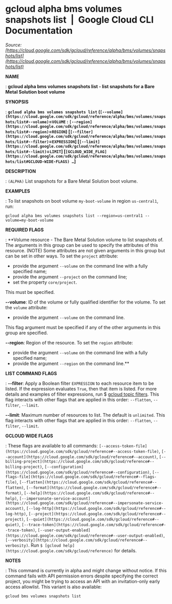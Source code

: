 # gcloud alpha bms volumes snapshots list  |  Google Cloud CLI Documentation

*Source: [https://cloud.google.com/sdk/gcloud/reference/alpha/bms/volumes/snapshots/list](https://cloud.google.com/sdk/gcloud/reference/alpha/bms/volumes/snapshots/list)*

**NAME**

: **gcloud alpha bms volumes snapshots list - list snapshots for a Bare Metal Solution boot volume**

**SYNOPSIS**

: **`gcloud alpha bms volumes snapshots list` (`[--volume](https://cloud.google.com/sdk/gcloud/reference/alpha/bms/volumes/snapshots/list#--volume)`=`VOLUME` : `[--region](https://cloud.google.com/sdk/gcloud/reference/alpha/bms/volumes/snapshots/list#--region)`=`REGION`) [`[--filter](https://cloud.google.com/sdk/gcloud/reference/alpha/bms/volumes/snapshots/list#--filter)`=`EXPRESSION`] [`[--limit](https://cloud.google.com/sdk/gcloud/reference/alpha/bms/volumes/snapshots/list#--limit)`=`LIMIT`] [`[GCLOUD_WIDE_FLAG](https://cloud.google.com/sdk/gcloud/reference/alpha/bms/volumes/snapshots/list#GCLOUD-WIDE-FLAGS) …`]**

**DESCRIPTION**

: `(ALPHA)` List snapshots for a Bare Metal Solution boot volume.

**EXAMPLES**

: To list snapshots on boot volume
``my-boot-volume`` in region
``us-central1``, run:

```
gcloud alpha bms volumes snapshots list --region=us-central1 --volume=my-boot-volume
```

**REQUIRED FLAGS**

: **Volume resource - The Bare Metal Solution volume to list snapshots of. The
arguments in this group can be used to specify the attributes of this resource.
(NOTE) Some attributes are not given arguments in this group but can be set in
other ways.
To set the `project` attribute:

- provide the argument `--volume` on the command line with a fully
specified name;
- provide the argument `--project` on the command line;
- set the property `core/project`.

This must be specified.

**--volume**:
ID of the volume or fully qualified identifier for the volume.
To set the `volume` attribute:

- provide the argument `--volume` on the command line.

This flag argument must be specified if any of the other arguments in this group
are specified.

**--region**:
Region of the resource.
To set the `region` attribute:

- provide the argument `--volume` on the command line with a fully
specified name;
- provide the argument `--region` on the command line.**

**LIST COMMAND FLAGS**

: **--filter**:
Apply a Boolean filter `EXPRESSION` to each resource item
to be listed. If the expression evaluates `True`, then that item is
listed. For more details and examples of filter expressions, run $ [gcloud topic filters](https://cloud.google.com/sdk/gcloud/reference/topic/filters). This flag
interacts with other flags that are applied in this order:
`--flatten`, `--filter`, `--limit`.

**--limit**:
Maximum number of resources to list. The default is `unlimited`. This
flag interacts with other flags that are applied in this order:
`--flatten`, `--filter`, `--limit`.

**GCLOUD WIDE FLAGS**

: These flags are available to all commands: `[--access-token-file](https://cloud.google.com/sdk/gcloud/reference#--access-token-file)`,
`[--account](https://cloud.google.com/sdk/gcloud/reference#--account)`, `[--billing-project](https://cloud.google.com/sdk/gcloud/reference#--billing-project)`,
`[--configuration](https://cloud.google.com/sdk/gcloud/reference#--configuration)`,
`[--flags-file](https://cloud.google.com/sdk/gcloud/reference#--flags-file)`,
`[--flatten](https://cloud.google.com/sdk/gcloud/reference#--flatten)`, `[--format](https://cloud.google.com/sdk/gcloud/reference#--format)`, `[--help](https://cloud.google.com/sdk/gcloud/reference#--help)`, `[--impersonate-service-account](https://cloud.google.com/sdk/gcloud/reference#--impersonate-service-account)`,
`[--log-http](https://cloud.google.com/sdk/gcloud/reference#--log-http)`,
`[--project](https://cloud.google.com/sdk/gcloud/reference#--project)`, `[--quiet](https://cloud.google.com/sdk/gcloud/reference#--quiet)`, `[--trace-token](https://cloud.google.com/sdk/gcloud/reference#--trace-token)`, `[--user-output-enabled](https://cloud.google.com/sdk/gcloud/reference#--user-output-enabled)`,
`[--verbosity](https://cloud.google.com/sdk/gcloud/reference#--verbosity)`.
Run `$ [gcloud help](https://cloud.google.com/sdk/gcloud/reference)` for details.

**NOTES**

: This command is currently in alpha and might change without notice. If this
command fails with API permission errors despite specifying the correct project,
you might be trying to access an API with an invitation-only early access
allowlist. This variant is also available:

```
gcloud bms volumes snapshots list
```
